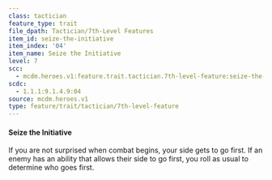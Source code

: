 ```yaml
---
class: tactician
feature_type: trait
file_dpath: Tactician/7th-Level Features
item_id: seize-the-initiative
item_index: '04'
item_name: Seize the Initiative
level: 7
scc:
  - mcdm.heroes.v1:feature.trait.tactician.7th-level-feature:seize-the-initiative
scdc:
  - 1.1.1:9.1.4.9:04
source: mcdm.heroes.v1
type: feature/trait/tactician/7th-level-feature
---
```


#### Seize the Initiative

If you are not surprised when combat begins, your side gets to go first. If an enemy has an ability that allows their side to go first, you roll as usual to determine who goes first.
